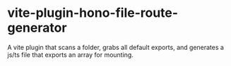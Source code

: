 # vite-plugin-hono-file-route-generator
A vite plugin that scans a folder, grabs all default exports, and generates a js/ts file that exports an array for mounting.

